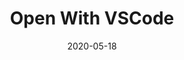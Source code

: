 ---
type: project
date: 2020-05-18
title: Open With VSCode
description: Native connector and Browser AddOn for Browser to quickly launch any GitHub repo in VSCode
github: https://github.com/haxzie/open-with-vscode
url: https://github.com/haxzie/open-with-vscode
tags:
    - Browser
    - Plugin
    - web
---